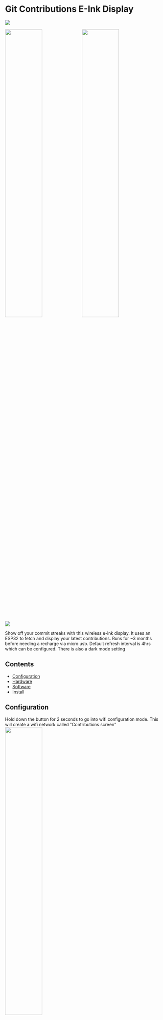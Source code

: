 # Git Contributions E-Ink Display

  <img src="showcase/hero.jpg" />
<p float="left">
  <img src="showcase/user_example2.jpg" width="49%" />  
  <img src="showcase/user_example1.jpg" width="49%" /> 
</p>
  <img src="showcase/hero_carousel.gif" />

Show off your commit streaks with this wireless e-ink display. It uses an ESP32 to fetch and display your latest contributions.
Runs for ~3 months before needing a recharge via micro usb. Default refresh interval is 4hrs which can be configured. There is also a dark mode setting

## Contents

- [Configuration](#configuration)
- [Hardware](#hardware)
- [Software](#software)
- [Install](#install)

## Configuration

Hold down the button for 2 seconds to go into wifi configuration mode. This will create a wifi network called "Contributions screen"
<img src="showcase/config_mode.jpg" width="49%" />

Once connected with your phone or laptop press "Sign In" to open the browser configuration

<p float="left">
  <img src="showcase/network.jpg" width="49%"/>  
  <img src="showcase/config.jpg" width="49%" />  
</p>

After saving your configuration the device will restart with the updated settings

- If there's an issue with the wifi connection you'll get a striked through wifi symbol
- If there's an issue with fetching the commit data from the api then you'll get a striked through link icon

## Hardware

<img src="showcase/parts.jpg" />

- [LILYGO® T5 2.13inch E-Paper Development Board](https://lilygo.cc/products/t5-v2-3-1)
  - These are normally used as shopping center price displays but also happen to be the perfect dimensions for this project. Shoutout to Lilygo for creating these neat little guys
  - I found the GDEM0213B74 to be a bit sharper than the DEPG0213BN which looked like it had some anti-aliasing built in that I couldn't disable
  - This specific board wasn't listed as supported by the greyscale gfx library however using one with similar specs did the trick
- 3.7V 1200mAh 603450 battery
  - 50mm x 34mm x 6mm
  - Great size for this project, fits quite snugly. A thinner battery might need something to prevent rattling around like some double sided tape
  - The Lilygo comes with a 1.25mm 2pin JST connector so don't need to worry about finding one with that connector
- 3d printed case and stand

  - Case features:
    - Buttons and switch, secured lid with screws, thin screen bezels and a mechanism to keep the screen firmly at the front of the case.
  - Available for purchase via [Ko-Fi](https://ko-fi.com/s/6b5f09b34c) store
  - For the wood style finish I printed with a Bambu Lab wood filament and applied an alcohol ink with a cheap and thick paintbrush
  - Other cases available:
    - Thingiverse model by [xl0e](https://www.thingiverse.com/thing:4670205)
    - Lilygo project by [Piotr-Kubica](https://github.com/piotr-kubica/weather-tiny)
    - Or build your own using this Lilygo reference model on [GrabCad](https://grabcad.com/library/lilygo-t5-2-13-1)

- M3 screws, 6mm
- M3 female thread inserts ~5.7mm
  - These are great, just push them into 3d prints with a soldering iron and you've got a perfect thread
- AWG 26-24 Heat shrink wire connectors or solder

## Software

- Configuration mode
  - When the esp32 wakes up we get a `esp_sleep_get_wakeup_cause` which we can use to determine whether it was due to the button being pressed or the sleep timer. If it was the button we check it again after 2 seconds and if it's still `LOW` (pressed) then enter config mode
  - In the [ConfigAccessPoint.h](https://github.com/HarryHighPants/esp32-git-contributions-epd/blob/main/ConfigAccessPoint.h) file the esp32 creates it's own wifi access point which when connected to uses a captive portal to show a html form. Before sending the html the current configuration values are injected into the forms inputs
  - When the user presses save they're navigated to /submit with the entered form values in the search params of the url
  - The esp32 then reads these and stores them in RTC memory before restarting
    - RTC memory persists through `esp_deep_sleep` but not when powered off
- Fetching contribution data
  - In the [ContribData.h](https://github.com/HarryHighPants/esp32-git-contributions-epd/blob/main/ContribData.h) file the esp32 first tries to connect to wifi via the provided wifi ssid and password
  - Once connected it does an api request to the configured simplified contributions api that returns an integer[] representing the level of commits for each day requested. e.g 2 weeks = [1, 0, 3, 1, 4, 0, 0, 1, 0, 3, 1, 4, 0, -1, -1]
    - -1 means the day is later in the week
    - 0 for no commits today
    - 1-4 for the level of commits
  - The custom [github-contributions-api](https://github.com/HarryHighPants/github-contributions-api) is available on Github if you'd like to fork or host your own. It just uses the Github graphql api to fetch the data and then transforms it into the simplified integer[] response. It's written in NodeJS and Typescript. Technically this could serve as a habit tracker for other events using a different api that follows the same response structure, gym session for example
  - The retrieved data is deserialised using deserializeJson (probably overkill) and if it's changed, stored in RTC memory and rendered
- Rendering
  - In the [Rendering.h](https://github.com/HarryHighPants/esp32-git-contributions-epd/blob/main/Rendering.h) file we're utilising the [Adafruit GFX Library](https://github.com/adafruit/Adafruit-GFX-Library) with a [greyscale e-ink display library](https://github.com/ZinggJM/GxEPD2_4G) to draw the shapes, icons and text
  - The icons were created using a mix of Javls [image2cpp](https://github.com/javl/image2cpp) tool and Cowboys [Bitmap code generator](https://bitmap-code-generator.benalman.com/)

## Install

To install the latest precompiled build on your esp32

1. Download the latest zip from the [releases page](https://github.com/HarryHighPants/esp32-git-contributions-epd/releases)
1. If you're running Linux or Mac the [build_scripts](https://github.com/HarryHighPants/esp32-git-contributions-epd/tree/main/build_scripts) folder has bash commands to assist with the next steps
1. Plug in the esp32 and find it's connected port: [fetch_ports.bat](https://github.com/HarryHighPants/esp32-git-contributions-epd/blob/main/build_scripts/fetch_ports.bat)
1. Update the port number in the [flash.bat](https://github.com/HarryHighPants/esp32-git-contributions-epd/blob/main/build_scripts/flash.bat) and run the esptool write_flash command

## Contributing

- To modify the source code, fork your own copy of the repo and clone it into a folder named `esp32-git-contributions-epd`
  - Folder name must match the file name of the `.ino` file
- Arduino IDE can be used to manage dependencies, code compilation, and uploading to the esp32
  - [Lilygo instructions](https://github.com/Xinyuan-LilyGO/LilyGo-T5-Epaper-Series)
- Open the esp32-git-contributions-epd.ino file
- Install required dependencies
  - [ArduinoJson](https://github.com/bblanchon/ArduinoJson)
  - [GxEPD2_4G](https://github.com/ZinggJM/GxEPD2_4G)
  - [Adafruit_GFX_Library](https://github.com/adafruit/Adafruit-GFX-Library)
  - [Adafruit BusIO](https://github.com/adafruit/Adafruit_BusIO)
  - [StreamUtils](https://github.com/bblanchon/ArduinoStreamUtils)
